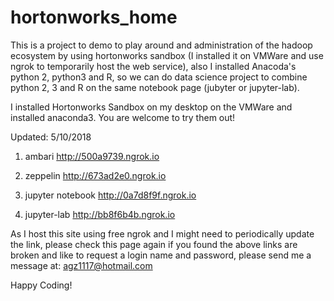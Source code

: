 
# hortonworks_home


This is a project to demo to play around and administration of the hadoop ecosystem by using hortonworks sandbox (I installed it on VMWare and use ngrok to temporarily host the web service), also I installed Anacoda's python 2, python3 and R, so we can do data science project to combine python 2, 3 and R on the same notebook page (jubyter or jupyter-lab).

I installed Hortonworks Sandbox on my desktop on the VMWare and installed anaconda3. You are welcome to try them out!


Updated: 5/10/2018

1) ambari 
http://500a9739.ngrok.io

2) zeppelin 
http://673ad2e0.ngrok.io

3) jupyter notebook
http://0a7d8f9f.ngrok.io

4) jupyter-lab 
http://bb8f6b4b.ngrok.io

As I host this site using free ngrok and I might need to periodically update the link, please check this page again if you found the above links are broken and like to request a login name and password, please send me a message at: agz1117@hotmail.com

Happy Coding!

